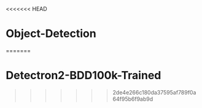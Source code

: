 <<<<<<< HEAD
# Object-Detection
=======
# Detectron2-BDD100k-Trained
>>>>>>> 2de4e266c180da37595af789f0a64f95b6f9ab9d
